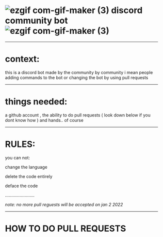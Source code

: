 # ![ezgif com-gif-maker (3)](https://user-images.githubusercontent.com/90879002/143209127-8473102b-8c34-46d6-a8b6-b8195492efe7.gif) discord community bot ![ezgif com-gif-maker (3)](https://user-images.githubusercontent.com/90879002/143209139-1c1ab263-989d-4da3-8bc6-2a14b48df6e6.gif)


-----------------------------------


# context:

this is a discord bot made by the community by community i mean people adding commands to the bot or changing the bot by using pull requests

_____________________

# things needed:

a github account , the ability to do pull requests ( look down below if you dont know how ) and hands.. of course

_________________________

# RULES: 

you can not:

change the language 

delete the code entirely 

deface the code 


........................



_note: no more pull reguests will be accepted on jan 2 2022_







---------------------------------------------------------------------
# HOW TO DO PULL REQUESTS




